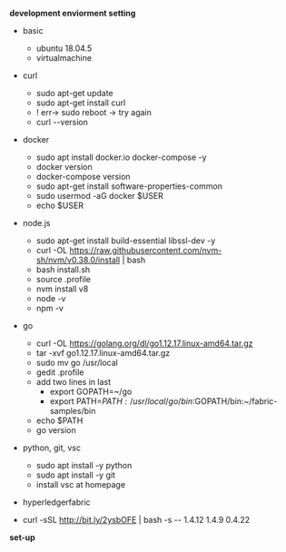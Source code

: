 **development enviorment setting**

* basic
  * ubuntu 18.04.5
  * virtualmachine

* curl
  * sudo apt-get update
  * sudo apt-get install curl
  * ! err-> sudo reboot -> try again
  * curl --version
  
* docker
  * sudo apt install docker.io docker-compose -y
  * docker version
  * docker-compose version
  * sudo apt-get install software-properties-common
  * sudo usermod -aG docker $USER
  * echo $USER
* node.js
  * sudo apt-get install build-essential libssl-dev -y
  * curl -OL https://raw.githubusercontent.com/nvm-sh/nvm/v0.38.0/install | bash
  * bash install.sh
  * source .profile
  * nvm install v8
  * node -v
  * npm -v
  
* go
  * curl -OL https://golang.org/dl/go1.12.17.linux-amd64.tar.gz
  * tar -xvf go1.12.17.linux-amd64.tar.gz
  * sudo mv go /usr/local
  * gedit .profile
  * add two lines in last
    * export GOPATH=~/go
    * export PATH=$PATH:/usr/local/go/bin:$GOPATH/bin:~/fabric-samples/bin
  * echo $PATH
  * go version
  
* python, git, vsc
  * sudo apt install -y python
  * sudo apt install -y git
  * install vsc at homepage

* hyperledgerfabric
 * curl -sSL http://bit.ly/2ysbOFE | bash -s -- 1.4.12 1.4.9 0.4.22

**set-up**








